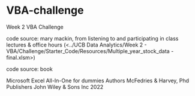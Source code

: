 # VBA-challenge
Week 2 VBA Challenge


code source: mary mackin, from listening to and participating in class lectures & office hours
(<../UCB Data Analytics/Week 2 - VBA/Challenge/Starter_Code/Resources/Multiple_year_stock_data - final.xlsm>)

code source: book

Microsoft Excel All-In-One for dummies
Authors McFedries & Harvey, Phd
Publishers John Wiley & Sons Inc
2022


